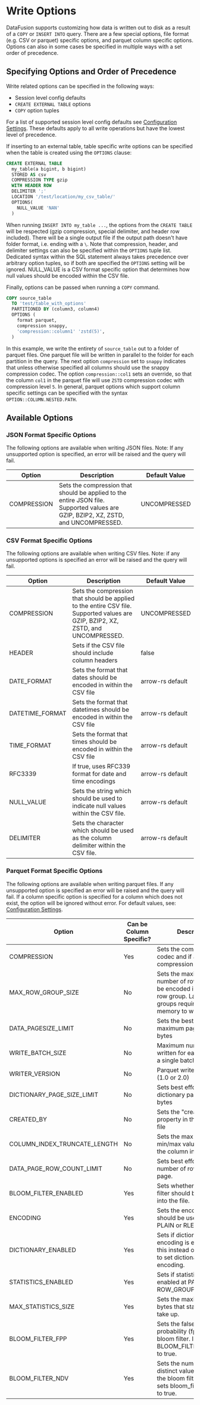 <!---
  Licensed to the Apache Software Foundation (ASF) under one
  or more contributor license agreements.  See the NOTICE file
  distributed with this work for additional information
  regarding copyright ownership.  The ASF licenses this file
  to you under the Apache License, Version 2.0 (the
  "License"); you may not use this file except in compliance
  with the License.  You may obtain a copy of the License at

    http://www.apache.org/licenses/LICENSE-2.0

  Unless required by applicable law or agreed to in writing,
  software distributed under the License is distributed on an
  "AS IS" BASIS, WITHOUT WARRANTIES OR CONDITIONS OF ANY
  KIND, either express or implied.  See the License for the
  specific language governing permissions and limitations
  under the License.
-->

# Write Options

DataFusion supports customizing how data is written out to disk as a result of a `COPY` or `INSERT INTO` query. There are a few special options, file format (e.g. CSV or parquet) specific options, and parquet column specific options. Options can also in some cases be specified in multiple ways with a set order of precedence.

## Specifying Options and Order of Precedence

Write related options can be specified in the following ways:

- Session level config defaults
- `CREATE EXTERNAL TABLE` options
- `COPY` option tuples

For a list of supported session level config defaults see [Configuration Settings](../configs). These defaults apply to all write operations but have the lowest level of precedence.

If inserting to an external table, table specific write options can be specified when the table is created using the `OPTIONS` clause:

```sql
CREATE EXTERNAL TABLE
  my_table(a bigint, b bigint)
  STORED AS csv
  COMPRESSION TYPE gzip
  WITH HEADER ROW
  DELIMITER ';'
  LOCATION '/test/location/my_csv_table/'
  OPTIONS(
    NULL_VALUE 'NAN'
  )
```

When running `INSERT INTO my_table ...`, the options from the `CREATE TABLE` will be respected (gzip compression, special delimiter, and header row included). There will be a single output file if the output path doesn't have folder format, i.e. ending with a `\`. Note that compression, header, and delimiter settings can also be specified within the `OPTIONS` tuple list. Dedicated syntax within the SQL statement always takes precedence over arbitrary option tuples, so if both are specified the `OPTIONS` setting will be ignored. NULL_VALUE is a CSV format specific option that determines how null values should be encoded within the CSV file.

Finally, options can be passed when running a `COPY` command.

<!--
 Test the following example with:
 CREATE TABLE source_table AS VALUES ('1','2','3','4');
-->

```sql
COPY source_table
  TO 'test/table_with_options'
  PARTITIONED BY (column3, column4)
  OPTIONS (
    format parquet,
    compression snappy,
    'compression::column1' 'zstd(5)',
  )
```

In this example, we write the entirety of `source_table` out to a folder of parquet files. One parquet file will be written in parallel to the folder for each partition in the query. The next option `compression` set to `snappy` indicates that unless otherwise specified all columns should use the snappy compression codec. The option `compression::col1` sets an override, so that the column `col1` in the parquet file will use `ZSTD` compression codec with compression level `5`. In general, parquet options which support column specific settings can be specified with the syntax `OPTION::COLUMN.NESTED.PATH`.

## Available Options

### JSON Format Specific Options

The following options are available when writing JSON files. Note: If any unsupported option is specified, an error will be raised and the query will fail.

| Option      | Description                                                                                                                        | Default Value |
| ----------- | ---------------------------------------------------------------------------------------------------------------------------------- | ------------- |
| COMPRESSION | Sets the compression that should be applied to the entire JSON file. Supported values are GZIP, BZIP2, XZ, ZSTD, and UNCOMPRESSED. | UNCOMPRESSED  |

### CSV Format Specific Options

The following options are available when writing CSV files. Note: if any unsupported options is specified an error will be raised and the query will fail.

| Option          | Description                                                                                                                       | Default Value    |
| --------------- | --------------------------------------------------------------------------------------------------------------------------------- | ---------------- |
| COMPRESSION     | Sets the compression that should be applied to the entire CSV file. Supported values are GZIP, BZIP2, XZ, ZSTD, and UNCOMPRESSED. | UNCOMPRESSED     |
| HEADER          | Sets if the CSV file should include column headers                                                                                | false            |
| DATE_FORMAT     | Sets the format that dates should be encoded in within the CSV file                                                               | arrow-rs default |
| DATETIME_FORMAT | Sets the format that datetimes should be encoded in within the CSV file                                                           | arrow-rs default |
| TIME_FORMAT     | Sets the format that times should be encoded in within the CSV file                                                               | arrow-rs default |
| RFC3339         | If true, uses RFC339 format for date and time encodings                                                                           | arrow-rs default |
| NULL_VALUE      | Sets the string which should be used to indicate null values within the CSV file.                                                 | arrow-rs default |
| DELIMITER       | Sets the character which should be used as the column delimiter within the CSV file.                                              | arrow-rs default |

### Parquet Format Specific Options

The following options are available when writing parquet files. If any unsupported option is specified an error will be raised and the query will fail. If a column specific option is specified for a column which does not exist, the option will be ignored without error. For default values, see: [Configuration Settings](https://datafusion.apache.org/user-guide/configs.html).

| Option                       | Can be Column Specific? | Description                                                                                                                         |
| ---------------------------- | ----------------------- | ----------------------------------------------------------------------------------------------------------------------------------- |
| COMPRESSION                  | Yes                     | Sets the compression codec and if applicable compression level to use                                                               |
| MAX_ROW_GROUP_SIZE           | No                      | Sets the maximum number of rows that can be encoded in a single row group. Larger row groups require more memory to write and read. |
| DATA_PAGESIZE_LIMIT          | No                      | Sets the best effort maximum page size in bytes                                                                                     |
| WRITE_BATCH_SIZE             | No                      | Maximum number of rows written for each column in a single batch                                                                    |
| WRITER_VERSION               | No                      | Parquet writer version (1.0 or 2.0)                                                                                                 |
| DICTIONARY_PAGE_SIZE_LIMIT   | No                      | Sets best effort maximum dictionary page size in bytes                                                                              |
| CREATED_BY                   | No                      | Sets the "created by" property in the parquet file                                                                                  |
| COLUMN_INDEX_TRUNCATE_LENGTH | No                      | Sets the max length of min/max value fields in the column index.                                                                    |
| DATA_PAGE_ROW_COUNT_LIMIT    | No                      | Sets best effort maximum number of rows in a data page.                                                                             |
| BLOOM_FILTER_ENABLED         | Yes                     | Sets whether a bloom filter should be written into the file.                                                                        |
| ENCODING                     | Yes                     | Sets the encoding that should be used (e.g. PLAIN or RLE)                                                                           |
| DICTIONARY_ENABLED           | Yes                     | Sets if dictionary encoding is enabled. Use this instead of ENCODING to set dictionary encoding.                                    |
| STATISTICS_ENABLED           | Yes                     | Sets if statistics are enabled at PAGE or ROW_GROUP level.                                                                          |
| MAX_STATISTICS_SIZE          | Yes                     | Sets the maximum size in bytes that statistics can take up.                                                                         |
| BLOOM_FILTER_FPP             | Yes                     | Sets the false positive probability (fpp) for the bloom filter. Implicitly sets BLOOM_FILTER_ENABLED to true.                       |
| BLOOM_FILTER_NDV             | Yes                     | Sets the number of distinct values (ndv) for the bloom filter. Implicitly sets bloom_filter_enabled to true.                        |
